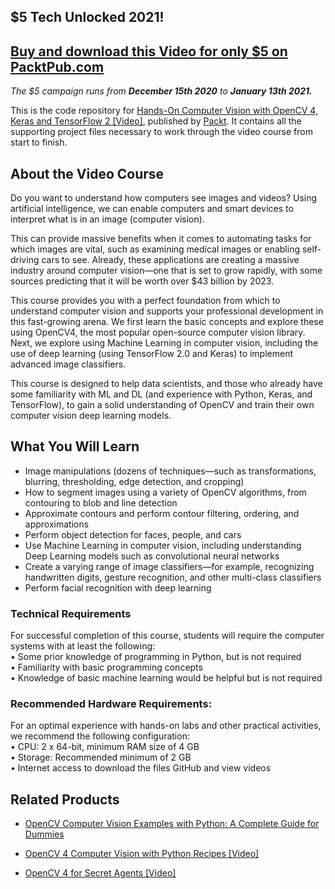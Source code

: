 ## $5 Tech Unlocked 2021!
[Buy and download this Video for only $5 on PacktPub.com](https://www.packtpub.com/product/hands-on-computer-vision-with-opencv-4-keras-and-tensorflow-2-video/9781839211768)
-----
*The $5 campaign         runs from __December 15th 2020__ to __January 13th 2021.__*

This is the code repository for [Hands-On Computer Vision with OpenCV 4, Keras and TensorFlow 2 [Video]](https://www.packtpub.com/data/hands-on-computer-vision-with-opencv-4-keras-and-tensorflow-2-video), published by [Packt](https://www.packtpub.com/?utm_source=github). It contains all the supporting project files necessary to work through the video course from start to finish.
## About the Video Course
Do you want to understand how computers see images and videos? Using artificial intelligence, we can enable computers and smart devices to interpret what is in an image (computer vision).

This can provide massive benefits when it comes to automating tasks for which images are vital, such as examining medical images or enabling self-driving cars to see. Already, these applications are creating a massive industry around computer vision—one that is set to grow rapidly, with some sources predicting that it will be worth over $43 billion by 2023.

This course provides you with a perfect foundation from which to understand computer vision and supports your professional development in this fast-growing arena. We first learn the basic concepts and explore these using OpenCV4, the most popular open-source computer vision library. Next, we explore using Machine Learning in computer vision, including the use of deep learning (using TensorFlow 2.0 and Keras) to implement advanced image classifiers.

This course is designed to help data scientists, and those who already have some familiarity with ML and DL (and experience with Python, Keras, and TensorFlow), to gain a solid understanding of OpenCV and train their own computer vision deep learning models.

<H2>What You Will Learn</H2>
<DIV class=book-info-will-learn-text>
<UL>
<LI>Image manipulations (dozens of techniques—such as transformations, blurring, thresholding, edge detection, and cropping)
<LI>How to segment images using a variety of OpenCV algorithms, from contouring to blob and line detection
<LI>Approximate contours and perform contour filtering, ordering, and approximations
<LI>Perform object detection for faces, people, and cars
<LI>Use Machine Learning in computer vision, including understanding Deep Learning models such as convolutional neural networks
<LI>Create a varying range of image classifiers—for example, recognizing handwritten digits, gesture recognition, and other multi-class classifiers
<LI>Perform facial recognition with deep learning
  </LI></UL></DIV>

### Technical Requirements
For successful completion of this course, students will require the computer systems with at least the following:<br/>
•	Some prior knowledge of programming in Python, but is not required<br/>
•	Familiarity with basic programming concepts<br/>
•	Knowledge of basic machine learning would be helpful but is not required<br/>



### Recommended Hardware Requirements:<br/>
For an optimal experience with hands-on labs and other practical activities, we recommend the following configuration:
<br/>
•	CPU: 2 x 64-bit, minimum RAM size of 4 GB<br/>
•	Storage: Recommended minimum of 2 GB<br/>
•	Internet access to download the files GitHub and view videos<br/>



## Related Products
* [OpenCV Computer Vision Examples with Python: A Complete Guide for Dummies](https://www.packtpub.com/application-development/opencv-computer-vision-examples-python-complete-guide-dummies-video)

* [OpenCV 4 Computer Vision with Python Recipes [Video]](https://www.packtpub.com/application-development/opencv-4-computer-vision-python-recipes-video)

* [OpenCV 4 for Secret Agents [Video]](https://www.packtpub.com/application-development/opencv-4-secret-agents-video)
